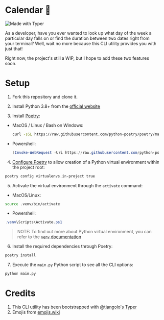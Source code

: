 # Calendar 📅
![Made with Typer](https://img.shields.io/badge/-Made%20With%20Typer-blue)

As a developer, have you ever wanted to look up what day of the week a particular day falls on or find
the duration between two dates right from your terminal? Well, wait no more because this CLI utility
provides you with just that!

Right now, the project's still a WIP, but I hope to add these two features soon.

# Setup

1. Fork this repository and clone it.

2. Install Python 3.8+ from the [official website](https://www.python.org/downloads/)

3. Install [Poetry](https://python-poetry.org/docs/):

-  MacOS / Linux / Bash on Windows:
    ```bash
    curl -sSL https://raw.githubusercontent.com/python-poetry/poetry/master/get-poetry.py | python -
    ```

-  Powershell:
    ```powershell
    (Invoke-WebRequest -Uri https://raw.githubusercontent.com/python-poetry/poetry/master/get-poetry.py -UseBasicParsing).Content | python -
    ```

4. [Configure Poetry](https://python-poetry.org/docs/configuration/) to allow creation of a Python virtual environment within the project root:
```bash
poetry config virtualenvs.in-project true
```

5. Activate the virtual environment through the `activate` command:

- MacOS/Linux:
```bash
source .venv/bin/activate
```

- Powershell:
```powershell
.venv\Scripts\Activate.ps1
```

> NOTE: To find out more about Python virtual environment, you can refer to the [`venv` documentation](https://docs.python.org/3/library/venv.html)

6. Install the required dependencies through Poetry:
```bash
poetry install
```

7. Execute the `main.py` Python script to see all the CLI options:
```bash
python main.py
```

# Credits
1.  This CLI utility has been bootstrapped with [@tiangolo's  Typer](https://github.com/tiangolo/typer)
2.  Emojis from [emojis.wiki](https://emojis.wiki/monday/)
